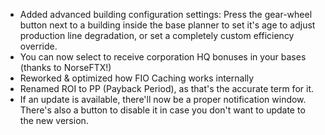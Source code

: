 - Added advanced building configuration settings: Press the gear-wheel button next to a building inside the base planner to set it's age to adjust production line degradation, or set a completely custom efficiency override.
- You can now select to receive corporation HQ bonuses in your bases (thanks to NorseFTX!)
- Reworked & optimized how FIO Caching works internally
- Renamed ROI to PP (Payback Period), as that's the accurate term for it.
- If an update is available, there'll now be a proper notification window. There's also a button to disable it in case you don't want to update to the new version.
